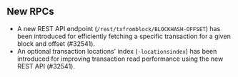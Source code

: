 New RPCs
--------

- A new REST API endpoint (`/rest/txfromblock/BLOCKHASH-OFFSET`) has been introduced for
  efficiently fetching a specific transaction for a given block and offset (#32541).
- An optional transaction locations' index (`-locationsindex`)  has been introduced for
  improving transaction read performance using the new REST API (#32541).
